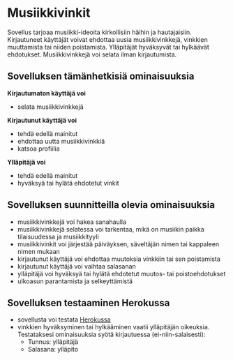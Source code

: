 # Musiikkivinkit
Sovellus tarjoaa musiikki-ideoita kirkollisiin häihin ja hautajaisiin.
Kirjautuneet käyttäjät voivat ehdottaa uusia musiikkivinkkejä, vinkkien muuttamista tai niiden poistamista. Ylläpitäjät hyväksyvät tai hylkäävät ehdotukset.
Musiikkivinkkejä voi selata ilman kirjautumista.

## Sovelluksen tämänhetkisiä ominaisuuksia
**Kirjautumaton käyttäjä voi**

- selata musiikkivinkkejä

**Kirjautunut käyttäjä voi**

- tehdä edellä mainitut
- ehdottaa uutta musiikkivinkkiä
- katsoa profiilia

**Ylläpitäjä voi**

- tehdä edellä mainitut
- hyväksyä tai hylätä ehdotetut vinkit

## Sovelluksen suunnitteilla olevia ominaisuuksia

- musiikkivinkkejä voi hakea sanahaulla
- musiikkivinkkejä selatessa voi tarkentaa, mikä on musiikin paikka tilaisuudessa ja musiikkityyli
- musiikkivinkit voi järjestää päiväyksen, säveltäjän nimen tai kappaleen nimen mukaan
- kirjautunut käyttäjä voi ehdottaa muutoksia vinkkiin tai sen poistamista
- kirjautunut käyttäjä voi vaihtaa salasanan
- ylläpitäjä voi hyväksyä tai hylätä ehdotetut muutos- tai poistoehdotukset
- ulkoasun parantamista ja selkeyttämistä

## Sovelluksen testaaminen Herokussa

- sovellusta voi testata [Herokussa](https://musiikkivinkit.herokuapp.com)
- vinkkien hyväksyminen tai hylkääminen vaatii ylläpitäjän oikeuksia. Testataksesi ominaisuuksia syötä kirjautuessa (ei-niin-salaisesti):
  - Tunnus: ylläpitäjä
  - Salasana: ylläpito
